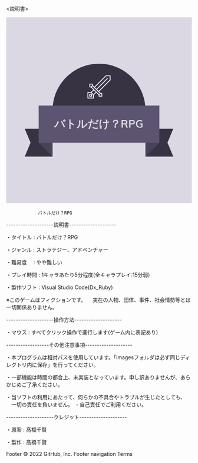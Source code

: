 <説明書>

![logo](/images/logo_ori.png)


                バトルだけ？RPG

--------------------説明書--------------------


・タイトル : バトルだけ？RPG

・ジャンル : ストラテジー、アドベンチャー

・難易度　 : やや難しい

・プレイ時間 : 1キャラあたり5分程度(全キャラプレイ:15分弱)

・製作ソフト : Visual Studio Code(Dx_Ruby)


※このゲームはフィクションです。
　実在の人物、団体、事件、社会情勢等とは一切関係ありません。


--------------------操作方法--------------------

・マウス : すべてクリック操作で進行します(ゲーム内に表記あり)


------------------その他注意事項--------------------

・本プログラムは相対パスを使用しています。「imagesフォルダは必ず同じディレクトリ内に保存」を行ってください。

・一部機能は時間の都合上、未実装となっています。申し訳ありませんが、あらかじめご了承ください。

・当ソフトの利用にあたって、何らかの不具合やトラブルが生じたとしても、
　一切の責任を負いません。
・自己責任でご利用ください。


--------------------クレジット--------------------

・原案 : 髙橋千賢

・製作 : 髙橋千賢



Footer
© 2022 GitHub, Inc.
Footer navigation
Terms
